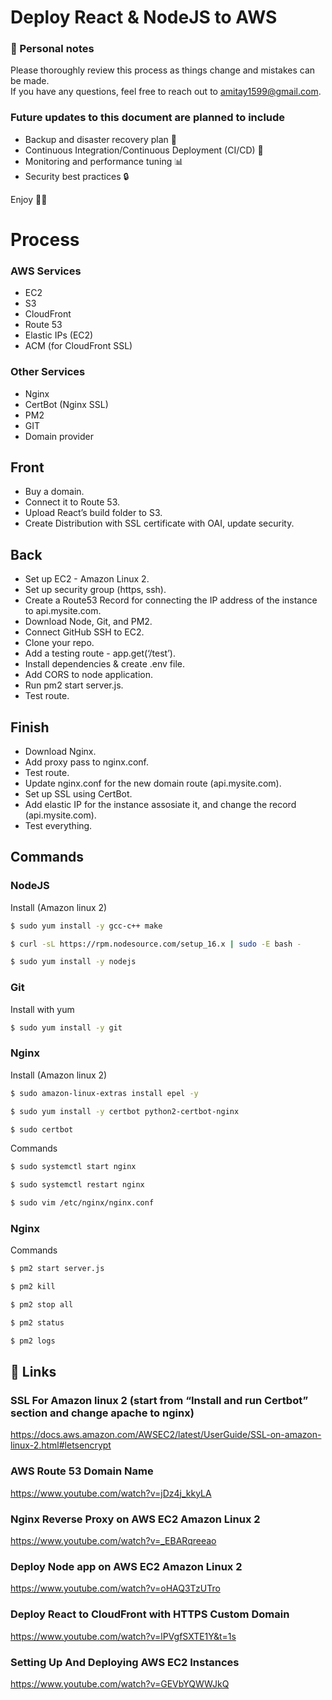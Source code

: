 
# Deploy React & NodeJS to AWS

### 👋 Personal notes
Please thoroughly review this process as things change and mistakes can be made.  
If you have any questions, feel free to reach out to amitay1599@gmail.com. 

###  Future updates to this document are planned to include
- Backup and disaster recovery plan 💾
- Continuous Integration/Continuous Deployment (CI/CD) 🤖
- Monitoring and performance tuning 📊
- Security best practices 🔒

Enjoy 🚀🚀


# Process

### AWS Services
- EC2 
- S3 
- CloudFront 
- Route 53 
- Elastic IPs (EC2)
- ACM (for CloudFront SSL)


### Other Services
- Nginx  
- CertBot (Nginx SSL) 
- PM2 
- GIT
- Domain provider


## Front
* Buy a domain.
* Connect it to Route 53.
* Upload React’s build folder to S3.
* Create Distribution with SSL certificate with OAI, update security.

## Back
* Set up EC2 - Amazon Linux 2.
* Set up security group (https, ssh).
* Create a Route53 Record for connecting the IP address of the instance to api.mysite.com.
* Download Node, Git, and PM2.
* Connect GitHub SSH to EC2.
* Clone your repo.
* Add a testing route - app.get(‘/test’).
* Install dependencies & create .env file.
* Add CORS to node application.
* Run pm2 start server.js.
* Test route.

## Finish
* Download Nginx.
* Add proxy pass to nginx.conf.
* Test route.
* Update  nginx.conf for the new domain route (api.mysite.com).
* Set up SSL using CertBot.
* Add elastic IP for the instance assosiate it, and  change the record (api.mysite.com).
* Test everything.



## Commands


### NodeJS
Install (Amazon linux 2)

```bash
$ sudo yum install -y gcc-c++ make
```

```bash
$ curl -sL https://rpm.nodesource.com/setup_16.x | sudo -E bash -
```

```bash
$ sudo yum install -y nodejs
```


### Git
Install with yum

```bash
$ sudo yum install -y git
```



### Nginx

Install (Amazon linux 2)
```bash
$ sudo amazon-linux-extras install epel -y 
```

```bash
$ sudo yum install -y certbot python2-certbot-nginx
```

```bash
$ sudo certbot
```

Commands
```bash
$ sudo systemctl start nginx
```

```bash
$ sudo systemctl restart nginx
```

```bash
$ sudo vim /etc/nginx/nginx.conf
```



### Nginx

Commands
```bash
$ pm2 start server.js 
```

```bash
$ pm2 kill 
```

```bash
$ pm2 stop all
```

```bash
$ pm2 status
```

```bash
$ pm2 logs
```





## 🔗 Links
###  SSL For Amazon linux 2 (start from “Install and run Certbot” section and change apache to nginx)  
https://docs.aws.amazon.com/AWSEC2/latest/UserGuide/SSL-on-amazon-linux-2.html#letsencrypt


###  AWS Route 53 Domain Name 
https://www.youtube.com/watch?v=jDz4j_kkyLA 

###  Nginx Reverse Proxy on AWS EC2 Amazon Linux 2 
https://www.youtube.com/watch?v=_EBARqreeao

###  Deploy Node app on AWS EC2 Amazon Linux 2 
https://www.youtube.com/watch?v=oHAQ3TzUTro

###  Deploy React to CloudFront with HTTPS Custom Domain
https://www.youtube.com/watch?v=lPVgfSXTE1Y&t=1s

###  Setting Up And Deploying AWS EC2 Instances
https://www.youtube.com/watch?v=GEVbYQWWJkQ

